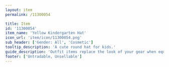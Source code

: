 ```yaml
---
layout: item
permalink: /11300054

title: Item
id: '11300054'
item_name: 'Yellow Kindergarten Hat'
icon_url: 'item/icon/11300054.png'
sub_header: ['Gender: All', 'Cosmetic']
tooltip_description: 'A cute round hat for kids.'
guide_description: 'Outfit items replace the look of your gear when equipped.'
footer: ['Untradable, Unsellable']
---
```

